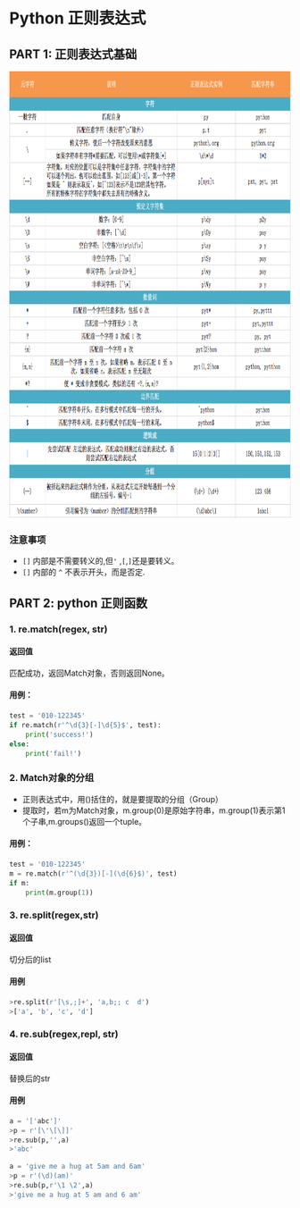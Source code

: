 # Python 正则表达式

## PART 1: 正则表达式基础

<img src="img/regex.png" alt="REGEX"
	title="regex expression" width="800" height="800" />

### 注意事项
- `[]` 内部是不需要转义的,但`'` ,`[`,`]`还是要转义。
- `[]` 内部的 `^` 不表示开头，而是否定.
## PART 2: python 正则函数

### 1. re.match(regex, str)
#### 返回值
匹配成功，返回Match对象，否则返回None。
#### 用例：
```python
test = '010-122345'
if re.match(r'^\d{3}[-]\d{5}$', test):
    print('success!')
else:
    print('fail!')
```
### 2. Match对象的分组
- 正则表达式中，用()括住的，就是要提取的分组（Group）
- 提取时，若m为Match对象，m.group(0)是原始字符串，m.group(1)表示第1个子串,m.groups()返回一个tuple。

#### 用例：
```python
test = '010-122345'
m = re.match(r'^(\d{3})[-](\d{6}$)', test)
if m:
    print(m.group(1))
```
### 3. re.split(regex,str)
#### 返回值 
切分后的list
#### 用例
```python
>re.split(r'[\s,;]+', 'a,b;; c  d')
>['a', 'b', 'c', 'd']

```
### 4. re.sub(regex,repl, str)
#### 返回值 
替换后的str
#### 用例
```python
a = '['abc']'
>p = r'[\'\[\]]'
>re.sub(p,'',a)
>'abc'
```

```python
a = 'give me a hug at 5am and 6am'
>p = r'(\d)(am)'
>re.sub(p,r'\1 \2',a)
>'give me a hug at 5 am and 6 am'
```
